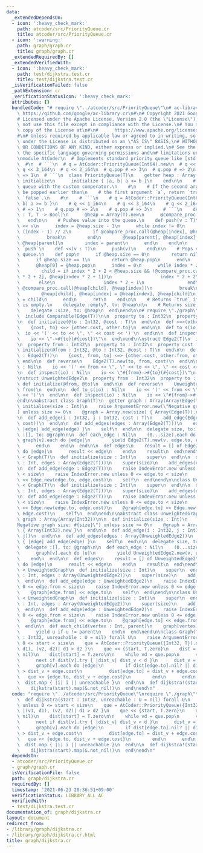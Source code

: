 ```yaml
---
data:
  _extendedDependsOn:
  - icon: ':heavy_check_mark:'
    path: atcoder/src/PriorityQueue.cr
    title: atcoder/src/PriorityQueue.cr
  - icon: ':warning:'
    path: graph/graph.cr
    title: graph/graph.cr
  _extendedRequiredBy: []
  _extendedVerifiedWith:
  - icon: ':heavy_check_mark:'
    path: test/dijkstra.test.cr
    title: test/dijkstra.test.cr
  _isVerificationFailed: false
  _pathExtension: cr
  _verificationStatusIcon: ':heavy_check_mark:'
  attributes: {}
  bundledCode: "# require \"../atcoder/src/PriorityQueue\"\n# ac-library.cr by hakatashi\
    \ https://github.com/google/ac-library.cr\n#\n# Copyright 2021 Google LLC\n#\n\
    # Licensed under the Apache License, Version 2.0 (the \"License\");\n# you may\
    \ not use this file except in compliance with the License.\n# You may obtain a\
    \ copy of the License at\n#\n#      https://www.apache.org/licenses/LICENSE-2.0\n\
    #\n# Unless required by applicable law or agreed to in writing, software\n# distributed\
    \ under the License is distributed on an \"AS IS\" BASIS,\n# WITHOUT WARRANTIES\
    \ OR CONDITIONS OF ANY KIND, either express or implied.\n# See the License for\
    \ the specific language governing permissions and\n# limitations under the License.\n\
    \nmodule AtCoder\n  # Implements standard priority queue like [std::priority_queue](https://en.cppreference.com/w/cpp/container/priority_queue).\n\
    \  #\n  # ```\n  # q = AtCoder::PriorityQueue(Int64).new\n  # q << 1_i64\n  #\
    \ q << 3_i64\n  # q << 2_i64\n  # q.pop # => 3\n  # q.pop # => 2\n  # q.pop #\
    \ => 1\n  # ```\n  class PriorityQueue(T)\n    getter heap : Array(T)\n\n    def\
    \ initialize\n      initialize { |a, b| a <= b }\n    end\n\n    # Initializes\
    \ queue with the custom comperator.\n    #\n    # If the second argument `b` should\
    \ be popped earlier than\n    # the first argument `a`, return `true`. Else, return\
    \ `false`.\n    #\n    # ```\n    # q = AtCoder::PriorityQueue(Int64).new { |a,\
    \ b| a >= b }\n    # q << 1_i64\n    # q << 3_i64\n    # q << 2_i64\n    # q.pop\
    \ # => 1\n    # q.pop # => 2\n    # q.pop # => 3\n    # ```\n    def initialize(&block\
    \ : T, T -> Bool)\n      @heap = Array(T).new\n      @compare_proc = block\n \
    \   end\n\n    # Pushes value into the queue.\n    def push(v : T)\n      @heap\
    \ << v\n      index = @heap.size - 1\n      while index != 0\n        parent =\
    \ (index - 1) // 2\n        if @compare_proc.call(@heap[index], @heap[parent])\n\
    \          break\n        end\n        @heap[parent], @heap[index] = @heap[index],\
    \ @heap[parent]\n        index = parent\n      end\n    end\n\n    # Alias of\
    \ `push`\n    def <<(v : T)\n      push(v)\n    end\n\n    # Pops value from the\
    \ queue.\n    def pop\n      if @heap.size == 0\n        return nil\n      end\n\
    \      if @heap.size == 1\n        return @heap.pop\n      end\n      ret = @heap.first\n\
    \      @heap[0] = @heap.pop\n      index = 0\n      while index * 2 + 1 < @heap.size\n\
    \        child = if index * 2 + 2 < @heap.size && !@compare_proc.call(@heap[index\
    \ * 2 + 2], @heap[index * 2 + 1])\n                  index * 2 + 2\n         \
    \       else\n                  index * 2 + 1\n                end\n        if\
    \ @compare_proc.call(@heap[child], @heap[index])\n          break\n        end\n\
    \        @heap[child], @heap[index] = @heap[index], @heap[child]\n        index\
    \ = child\n      end\n      ret\n    end\n\n    # Returns `true` if the queue\
    \ is empty.\n    delegate :empty?, to: @heap\n\n    # Returns size of the queue.\n\
    \    delegate :size, to: @heap\n  end\nend\n\n# require \"./graph\"\nstruct Edge(T)\n\
    \  include Comparable(Edge(T))\n\n  property to : Int32\n  property cost : T\n\
    \n  def initialize(@to : Int32, @cost : T)\n  end\n\n  def <=>(other : Edge(T))\n\
    \    {cost, to} <=> {other.cost, other.to}\n  end\n\n  def to_s(io) : Nil\n  \
    \  io << '(' << to << \", \" << cost << ')'\n  end\n\n  def inspect(io) : Nil\n\
    \    io << \"->#{to}(#{cost})\"\n  end\nend\n\nstruct Edge2(T)\n  include Comparable(Edge2(T))\n\
    \n  property from : Int32\n  property to : Int32\n  property cost : T\n\n  def\
    \ initialize(@from : Int32, @to : Int32, @cost : T)\n  end\n\n  def <=>(other\
    \ : Edge2(T))\n    {cost, from, to} <=> {other.cost, other.from, other.to}\n \
    \ end\n\n  def reverse\n    Edge2(T).new(to, from, cost)\n  end\n\n  def to_s(io)\
    \ : Nil\n    io << '(' << from << \", \" << to << \", \" << cost << ')'\n  end\n\
    \n  def inspect(io) : Nil\n    io << \"#{from}->#{to}(#{cost})\"\n  end\nend\n\
    \nstruct UnweightedEdge2\n  property from : Int32\n  property to : Int32\n\n \
    \ def initialize(@from, @to)\n  end\n\n  def reverse\n    UnweightedEdge2.new(to,\
    \ from)\n  end\n\n  def to_s(io) : Nil\n    io << '(' << from << \", \" << to\
    \ << ')'\n  end\n\n  def inspect(io) : Nil\n    io << \"#{from}->#{to}\"\n  end\n\
    end\n\nabstract class Graph(T)\n  getter graph : Array(Array(Edge(T)))\n\n  def\
    \ initialize(size : Int)\n    raise ArgumentError.new(\"Negative graph size: #{size}\"\
    ) unless size >= 0\n    @graph = Array.new(size) { Array(Edge(T)).new }\n  end\n\
    \n  def add_edge(i : Int32, j : Int32, cost : T)\n    add_edge(Edge2.new(i, j,\
    \ cost))\n  end\n\n  def add_edges(edges : Array(Edge2(T)))\n    edges.each {\
    \ |edge| add_edge(edge) }\n    self\n  end\n\n  delegate size, to: @graph\n  delegate\
    \ :[], to: @graph\n\n  def each_edge : Nil\n    (0...size).each do |v|\n     \
    \ graph[v].each do |edge|\n        yield Edge2(T).new(v, edge.to, edge.cost)\n\
    \      end\n    end\n  end\n\n  def edges\n    result = [] of Edge2(T)\n    each_edge\
    \ do |edge|\n      result << edge\n    end\n    result\n  end\nend\n\nclass DirectedGraph(T)\
    \ < Graph(T)\n  def initialize(size : Int)\n    super\n  end\n\n  def initialize(size\
    \ : Int, edges : Array(Edge2(T)))\n    super(size)\n    add_edges(edges)\n  end\n\
    \n  def add_edge(edge : Edge2(T))\n    raise IndexError.new unless 0 <= edge.from\
    \ < size\n    raise IndexError.new unless 0 <= edge.to < size\n    @graph[edge.from]\
    \ << Edge.new(edge.to, edge.cost)\n    self\n  end\nend\n\nclass UndirectedGraph(T)\
    \ < Graph(T)\n  def initialize(size : Int)\n    super\n  end\n\n  def initialize(size\
    \ : Int, edges : Array(Edge2(T)))\n    super(size)\n    add_edges(edges)\n  end\n\
    \n  def add_edge(edge : Edge2(T))\n    raise IndexError.new unless 0 <= edge.from\
    \ < size\n    raise IndexError.new unless 0 <= edge.to < size\n    @graph[edge.from]\
    \ << Edge.new(edge.to, edge.cost)\n    @graph[edge.to] << Edge.new(edge.from,\
    \ edge.cost)\n    self\n  end\nend\n\nabstract class UnweightedGraph\n  getter\
    \ graph : Array(Array(Int32))\n\n  def initialize(size : Int)\n    raise ArgumentError.new(\"\
    Negative graph size: #{size}\") unless size >= 0\n    @graph = Array.new(size)\
    \ { Array(Int32).new }\n  end\n\n  def add_edge(i : Int32, j : Int32)\n    add_edge(UnweightedEdge2.new(i,\
    \ j))\n  end\n\n  def add_edges(edges : Array(UnweightedEdge2))\n    edges.each\
    \ { |edge| add_edge(edge) }\n    self\n  end\n\n  delegate size, to: @graph\n\
    \  delegate :[], to: @graph\n\n  def each_edge : Nil\n    (0...size).each do |v|\n\
    \      graph[v].each do |u|\n        yield UnweightedEdge2.new(v, u)\n      end\n\
    \    end\n  end\n\n  def edges\n    result = [] of UnweightedEdge2\n    each_edge\
    \ do |edge|\n      result << edge\n    end\n    result\n  end\nend\n\nclass UnweightedDirectedGraph\
    \ < UnweightedGraph\n  def initialize(size : Int)\n    super\n  end\n\n  def initialize(size\
    \ : Int, edges : Array(UnweightedEdge2))\n    super(size)\n    add_edges(edges)\n\
    \  end\n\n  def add_edge(edge : UnweightedEdge2)\n    raise IndexError.new unless\
    \ 0 <= edge.from < size\n    raise IndexError.new unless 0 <= edge.to < size\n\
    \    @graph[edge.from] << edge.to\n    self\n  end\nend\n\nclass UnweightedUndirectedGraph\
    \ < UnweightedGraph\n  def initialize(size : Int)\n    super\n  end\n\n  def initialize(size\
    \ : Int, edges : Array(UnweightedEdge2))\n    super(size)\n    add_edges(edges)\n\
    \  end\n\n  def add_edge(edge : UnweightedEdge2)\n    raise IndexError.new unless\
    \ 0 <= edge.from < size\n    raise IndexError.new unless 0 <= edge.to < size\n\
    \    @graph[edge.from] << edge.to\n    @graph[edge.to] << edge.from\n    self\n\
    \  end\n\n  def each_child(vertex : Int, parent)\n    graph[vertex].each do |u|\n\
    \      yield u if u != parent\n    end\n  end\nend\n\nclass Graph(T)\n  def dijkstra(start\
    \ : Int32, unreachable : U = nil) forall U\n    raise ArgumentError.new unless\
    \ 0 <= start < size\n    que = AtCoder::PriorityQueue({Int32, T}).new { |(v1,\
    \ d1), (v2, d2)| d1 > d2 }\n    que << {start, T.zero}\n    dist = Array(T?).new(size,\
    \ nil)\n    dist[start] = T.zero\n\n    while vd = que.pop\n      v, d = vd\n\
    \      next if dist[v].try { |dist_v| dist_v < d }\n      dist_v = dist[v].not_nil!\n\
    \      graph[v].each do |edge|\n        if dist[edge.to].nil? || dist[edge.to].not_nil!\
    \ > dist_v + edge.cost\n          dist[edge.to] = dist_v + edge.cost\n       \
    \   que << {edge.to, dist_v + edge.cost}\n        end\n      end\n    end\n  \
    \  dist.map { |i| i || unreachable }\n  end\n\n  def dijkstra!(start : Int32)\n\
    \    dijkstra(start).map(&.not_nil!)\n  end\nend\n"
  code: "require \"../atcoder/src/PriorityQueue\"\nrequire \"./graph\"\n\nclass Graph(T)\n\
    \  def dijkstra(start : Int32, unreachable : U = nil) forall U\n    raise ArgumentError.new\
    \ unless 0 <= start < size\n    que = AtCoder::PriorityQueue({Int32, T}).new {\
    \ |(v1, d1), (v2, d2)| d1 > d2 }\n    que << {start, T.zero}\n    dist = Array(T?).new(size,\
    \ nil)\n    dist[start] = T.zero\n\n    while vd = que.pop\n      v, d = vd\n\
    \      next if dist[v].try { |dist_v| dist_v < d }\n      dist_v = dist[v].not_nil!\n\
    \      graph[v].each do |edge|\n        if dist[edge.to].nil? || dist[edge.to].not_nil!\
    \ > dist_v + edge.cost\n          dist[edge.to] = dist_v + edge.cost\n       \
    \   que << {edge.to, dist_v + edge.cost}\n        end\n      end\n    end\n  \
    \  dist.map { |i| i || unreachable }\n  end\n\n  def dijkstra!(start : Int32)\n\
    \    dijkstra(start).map(&.not_nil!)\n  end\nend\n"
  dependsOn:
  - atcoder/src/PriorityQueue.cr
  - graph/graph.cr
  isVerificationFile: false
  path: graph/dijkstra.cr
  requiredBy: []
  timestamp: '2021-06-23 20:36:51+09:00'
  verificationStatus: LIBRARY_ALL_AC
  verifiedWith:
  - test/dijkstra.test.cr
documentation_of: graph/dijkstra.cr
layout: document
redirect_from:
- /library/graph/dijkstra.cr
- /library/graph/dijkstra.cr.html
title: graph/dijkstra.cr
---
```

